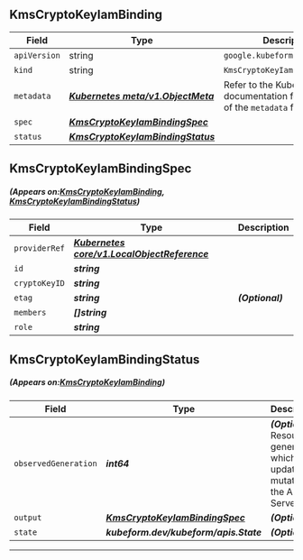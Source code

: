 ## KmsCryptoKeyIamBinding
| Field | Type | Description |
| ------ | ----- | ----------- |
| `apiVersion` | string | `google.kubeform.com/v1alpha1` |
|    `kind` | string | `KmsCryptoKeyIamBinding` |
| `metadata` | ***[Kubernetes meta/v1.ObjectMeta](https://kubernetes.io/docs/reference/generated/kubernetes-api/v1.13/#objectmeta-v1-meta)***|Refer to the Kubernetes API documentation for the fields of the `metadata` field.|
| `spec` | ***[KmsCryptoKeyIamBindingSpec](#KmsCryptoKeyIamBindingSpec)***||
| `status` | ***[KmsCryptoKeyIamBindingStatus](#KmsCryptoKeyIamBindingStatus)***||
## KmsCryptoKeyIamBindingSpec
##### (Appears on:[KmsCryptoKeyIamBinding](#KmsCryptoKeyIamBinding), [KmsCryptoKeyIamBindingStatus](#KmsCryptoKeyIamBindingStatus))
| Field | Type | Description |
| ------ | ----- | ----------- |
| `providerRef` | ***[Kubernetes core/v1.LocalObjectReference](https://kubernetes.io/docs/reference/generated/kubernetes-api/v1.13/#localobjectreference-v1-core)***||
| `id` | ***string***||
| `cryptoKeyID` | ***string***||
| `etag` | ***string***| ***(Optional)*** |
| `members` | ***[]string***||
| `role` | ***string***||
## KmsCryptoKeyIamBindingStatus
##### (Appears on:[KmsCryptoKeyIamBinding](#KmsCryptoKeyIamBinding))
| Field | Type | Description |
| ------ | ----- | ----------- |
| `observedGeneration` | ***int64***| ***(Optional)*** Resource generation, which is updated on mutation by the API Server.|
| `output` | ***[KmsCryptoKeyIamBindingSpec](#KmsCryptoKeyIamBindingSpec)***| ***(Optional)*** |
| `state` | ***kubeform.dev/kubeform/apis.State***| ***(Optional)*** |
---
